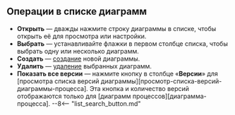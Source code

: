 ## Операции в списке диаграмм

* **Открыть** — дважды нажмите строку диаграммы в списке, чтобы открыть её для просмотра или настройки.
* **Выбрать** — устанавливайте флажки в первом столбце списка, чтобы выбрать одну или несколько диаграмм.
* **Создать** — [создание](#создание-диаграммы) новой диаграммы.
* **Удалить** — [удаление](#удаление-диаграмм) выбранных диаграмм.
* **Показать все версии** — нажмите кнопку <i class="fa-light fa-bars"></i> в столбце «**Версии**» для [просмотра списка версий диаграммы][просмотр-списка-версий-диаграммы-процесса]. Эта кнопка и количество версий отображаются только для [диаграмм процессов][диаграмма-процесса].
--8<-- "list_search_button.md"
